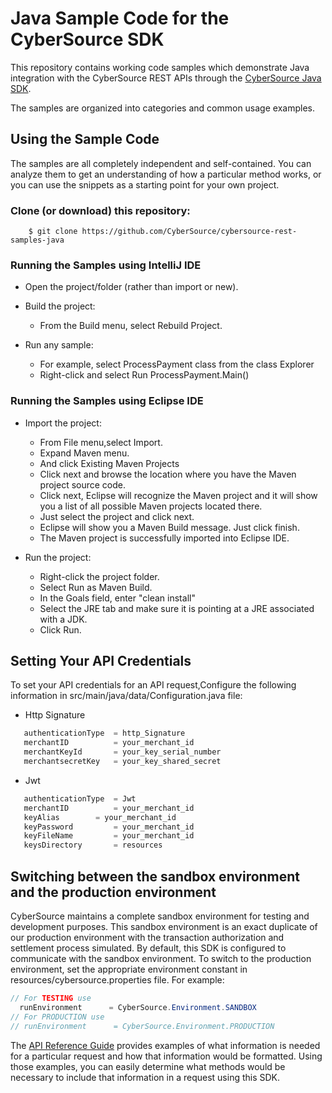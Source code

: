 # Java Sample Code for the CyberSource SDK

This repository contains working code samples which demonstrate Java integration with the CyberSource REST APIs through the [CyberSource Java SDK](https://github.com/CyberSource/cybersource-rest-client-java).

The samples are organized into categories and common usage examples.

## Using the Sample Code

The samples are all completely independent and self-contained. You can analyze them to get an understanding of how a particular method works, or you can use the snippets as a starting point for your own project.

### Clone (or download) this repository:
```
    $ git clone https://github.com/CyberSource/cybersource-rest-samples-java
```
### Running the Samples using IntelliJ IDE
* Open the project/folder (rather than import or new).

* Build the project:
	* From the Build menu, select Rebuild Project.

* Run any sample:
	* For example, select ProcessPayment class from the class Explorer
	* Right-click and select Run ProcessPayment.Main()
	
### Running the Samples using Eclipse IDE
* Import the project:
	* From File menu,select Import.
	* Expand Maven menu. 
	* And click Existing Maven Projects
	* Click next and browse the location where you have the Maven project source code. 
	* Click next, Eclipse will recognize the Maven project and it will show you a list of all possible Maven projects located there. 
	* Just select the project and click next. 
	* Eclipse will show you a Maven Build message. Just click finish. 
	* The Maven project is successfully imported into Eclipse IDE.

* Run the project: 
	* Right-click the project folder.
	* Select Run as Maven Build.
	* In the Goals field, enter "clean install"
	* Select the JRE tab and make sure it is pointing at a JRE associated with a JDK.
	* Click Run.
	

## Setting Your API Credentials

To set your API credentials for an API request,Configure the following information in src/main/java/data/Configuration.java file:
  
  * Http Signature

```java
   authenticationType  = http_Signature
   merchantID 	       = your_merchant_id
   merchantKeyId       = your_key_serial_number
   merchantsecretKey   = your_key_shared_secret
```
  * Jwt

```java
   authenticationType  = Jwt
   merchantID 	       = your_merchant_id
   keyAlias	       = your_merchant_id
   keyPassword	       = your_merchant_id
   keyFileName         = your_merchant_id
   keysDirectory       = resources
```

## Switching between the sandbox environment and the production environment
CyberSource maintains a complete sandbox environment for testing and development purposes. This sandbox environment is an exact
duplicate of our production environment with the transaction authorization and settlement process simulated. By default, this SDK is 
configured to communicate with the sandbox environment. To switch to the production environment, set the appropriate environment 
constant in resources/cybersource.properties file.  For example:

```java
// For TESTING use
  runEnvironment      = CyberSource.Environment.SANDBOX
// For PRODUCTION use
// runEnvironment      = CyberSource.Environment.PRODUCTION
```


The [API Reference Guide](https://developer.cybersource.com/api/reference/api-reference.html) provides examples of what information is needed for a particular request and how that information would be formatted. Using those examples, you can easily determine what methods would be necessary to include that information in a request
using this SDK.

  
